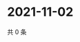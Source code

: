 # 2021-11-02

共 0 条

<!-- BEGIN WEIBO -->
<!-- 最后更新时间 Tue Nov 02 2021 07:14:34 GMT+0800 (China Standard Time) -->

<!-- END WEIBO -->
